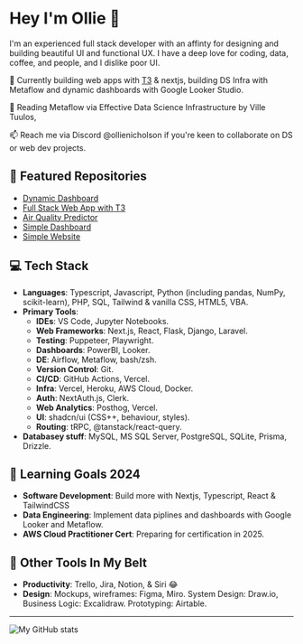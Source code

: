 # Hey I'm Ollie 👋

I'm an experienced full stack developer with an affinty for designing and building beautiful UI and functional UX. I have a deep love for coding, data, coffee, and people, and I dislike poor UI.

🔭 Currently building web apps with [T3](https://create.t3.gg/) & nextjs, building DS Infra with Metaflow and dynamic dashboards with Google Looker Studio.

🌱 Reading Metaflow via Effective Data Science Infrastructure by Ville Tuulos, 

📫 Reach me via Discord @ollienicholson if you're keen to collaborate on DS or web dev projects.

## 🚀 Featured Repositories 
- [Dynamic Dashboard](https://github.com/ollienicholson/dashboard-v2.git)
- [Full Stack Web App with T3](https://github.com/ollienicholson/partnerswell-dev.git)
- [Air Quality Predictor](https://github.com/ollienicholson/air_quality_prediction.git)
- [Simple Dashboard](https://github.com/ollienicholson/nextjs-dashie.git)
- [Simple Website](https://github.com/ollienicholson/website1.0.git)

## 💻 Tech Stack
- **Languages**: Typescript, Javascript, Python (including pandas, NumPy, scikit-learn), PHP, SQL, Tailwind & vanilla CSS, HTML5, VBA.
- **Primary Tools**:
  - **IDEs**: VS Code, Jupyter Notebooks.
  - **Web Frameworks**: Next.js, React, Flask, Django, Laravel.
  - **Testing**: Puppeteer, Playwright.
  - **Dashboards**: PowerBI, Looker.
  - **DE**: Airflow, Metaflow, bash/zsh.
  - **Version Control**: Git.
  - **CI/CD**: GitHub Actions, Vercel.
  - **Infra**: Vercel, Heroku, AWS Cloud,  Docker.
  - **Auth**: NextAuth.js, Clerk.
  - **Web Analytics**: Posthog, Vercel.
  - **UI**: shadcn/ui (CSS++, behaviour, styles).
  - **Routing**: tRPC, @tanstack/react-query.
- **Databasey stuff**: MySQL, MS SQL Server, PostgreSQL, SQLite, Prisma, Drizzle.

## 🌱 Learning Goals 2024
- **Software Development**: Build more with Nextjs, Typescript, React & TailwindCSS
- **Data Engineering**: Implement data piplines and dashboards with Google Looker and Metaflow.
- **AWS Cloud Practitioner Cert**: Preparing for certification in 2025.

## 🔧 Other Tools In My Belt
- **Productivity**: Trello, Jira, Notion, & Siri 😂
- **Design**: Mockups, wireframes: Figma, Miro. System Design: Draw.io, Business Logic: Excalidraw. Prototyping: Airtable.

---

![My GitHub stats](https://github-readme-stats.vercel.app/api?username=ollienicholson&show_icons=true&theme=transparent&title_color=0096ff)

